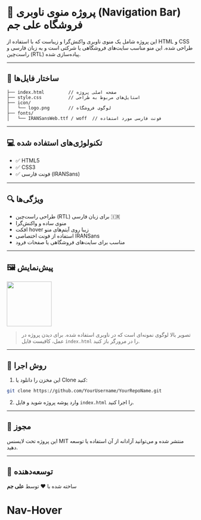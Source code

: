 
# 🌟 پروژه منوی ناوبری (Navigation Bar) فروشگاه علی جم

این پروژه شامل یک منوی ناوبری واکنش‌گرا و زیباست که با استفاده از HTML و CSS طراحی شده. این منو مناسب سایت‌های فروشگاهی یا شرکتی است و به زبان فارسی و راست‌چین (RTL) پیاده‌سازی شده.

---

## 📁 ساختار فایل‌ها

```
├── index.html         // صفحه اصلی پروژه
├── style.css          // استایل‌های مربوط به طراحی
├── icon/
│   └── logo.png       // لوگوی فروشگاه
├── fonts/
│   └── IRANSansWeb.ttf / woff  // فونت فارسی مورد استفاده
```

---

## 💻 تکنولوژی‌های استفاده شده

- ✅ HTML5
- ✅ CSS3
- ✅ فونت فارسی (IRANSans)

---

## 🔍 ویژگی‌ها

- طراحی راست‌چین (RTL) برای زبان فارسی 🇮🇷
- منوی ساده و واکنش‌گرا
- افکت hover زیبا روی آیتم‌های منو
- استفاده از فونت اختصاصی IRANSans
- مناسب برای سایت‌های فروشگاهی یا صفحات فرود

---

## 🖼 پیش‌نمایش

<img src="icon/logo.png" width="120" />

> تصویر بالا لوگوی نمونه‌ای است که در ناوبری استفاده شده. برای دیدن پروژه در عمل، کافیست فایل `index.html` را در مرورگر باز کنید.

---

## 🚀 روش اجرا

1. این مخزن را دانلود یا Clone کنید:

```bash
git clone https://github.com/YourUsername/YourRepoName.git
```

2. وارد پوشه پروژه شوید و فایل `index.html` را اجرا کنید.

---

## 📜 مجوز

این پروژه تحت لایسنس MIT منتشر شده و می‌توانید آزادانه از آن استفاده یا توسعه دهید.

---

## 🙌 توسعه‌دهنده

ساخته شده با ❤️ توسط **علی جم**
# Nav-Hover
